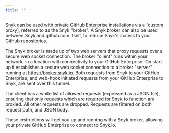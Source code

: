 ```yaml
---
title: ""
---
```


Snyk can be used with private GitHub Enterprise installations via a [custom proxy], referred to as the Snyk "broker". A Snyk broker can also be used between Snyk and github.com itself, to reduce Snyk's access to your GitHub repositories.

The Snyk broker is made up of two web servers that proxy requests over a secure web socket connection. The broker "client" runs within your network, in a location with connectivity to your GitHub Enterprise. On start-up it establishes a secure web socket connection to a broker "server" running at https://broker.snyk.io. Both requests from Snyk to your GitHub Enterprise, and web-hook initiated requests from your GitHub Enterprise to Snyk, are sent over this tunnel.

The client has a white list of allowed requests (expressed as a JSON file), ensuring that only requests which are required for Snyk to function are proxied. All other requests are dropped. Requests are filtered on both request path, and JSON body.

These instructions will get you up and running with a Snyk broker, allowing your private GitHub Enterprise to connect to Snyk.io.
